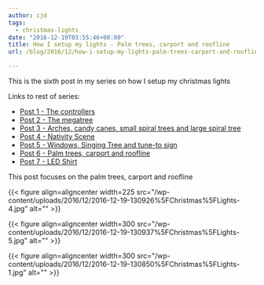 ```yaml
---
author: cjd
tags:
  - christmas-lights
date: "2016-12-19T03:55:46+00:00"
title: How I setup my lights - Palm trees, carport and roofline
url: /blog/2016/12/how-i-setup-my-lights-palm-trees-carport-and-roofline/

---
```

This is the sixth post in my series on how I setup my christmas lights

Links to rest of series:

- [Post 1 - The controllers](/blog/2016/12/how-i-setup-my-lights-the-controllers/)
- [Post 2 - The megatree](/blog/2016/12/how-i-setup-my-lights-the-megatree/)
- [Post 3 - Arches, candy canes, small spiral trees and large spiral tree](/blog/2016/12/how-i-setup-my-lights-arches-candy-canes-small-spiral-trees-and-large-spiral-tree/)
- [Post 4 - Nativity Scene](/blog/2016/12/how-i-setup-my-lights-nativity-scene/)
- [Post 5 - Windows, Singing Tree and tune-to sign](/blog/2016/12/how-i-setup-my-lights-windows-singing-tree-and-tune-to-sign/)
- [Post 6 - Palm trees, carport and roofline](/blog/2016/12/how-i-setup-my-lights-palm-trees-carport-and-roofline/)
- [Post 7 - LED Shirt](/blog/2016/12/how-i-setup-my-lights-led-shirt/)

This post focuses on the palm trees, carport and roofline

{{< figure align=aligncenter width=225 src="/wp-content/uploads/2016/12/2016-12-19-130926%5FChristmas%5FLights-4.jpg" alt="" >}}

{{< figure align=aligncenter width=300 src="/wp-content/uploads/2016/12/2016-12-19-130937%5FChristmas%5FLights-5.jpg" alt="" >}}

{{< figure align=aligncenter width=300 src="/wp-content/uploads/2016/12/2016-12-19-130850%5FChristmas%5FLights-1.jpg" alt="" >}}
